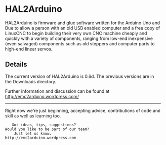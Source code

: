 **HAL2Arduino**
==============

HAL2Arduino is firmware and glue software written for the Arduino Uno and Due to allow a person with an old USB enabled computer and a free copy of LinuxCNC to begin building their very own CNC machine cheaply and quickly with a variety of components, ranging from low-end inexpensive (even salvaged) components such as old steppers and computer parts to high-end linear servos.

**Details**
--------------
The current version of HAL2Arduino is 0.6d.  The previous versions are in the Downloads directory.

Further information and discussion can be found at http://emc2arduino.wordpress.com/

--------------
Right now we're just beginning, accepting advice, contributions of code and skill
as well as learning too.

	   Got ideas, tips, suggestions? 
	Would you like to be part of our team?
		Just let us know.
	http://emc2arduino.wordpress.com
